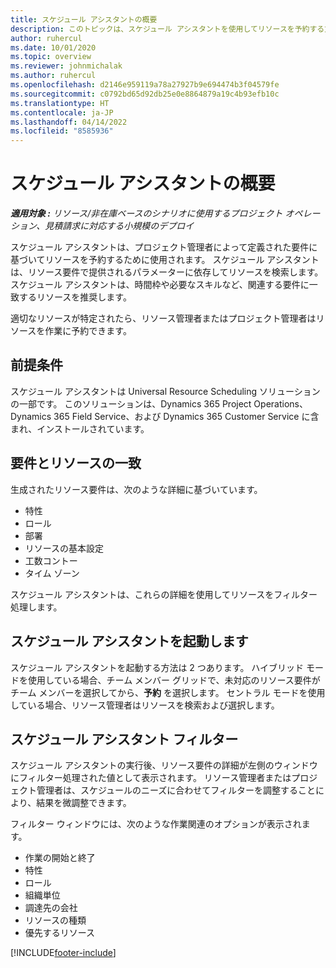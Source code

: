 ```yaml
---
title: スケジュール アシスタントの概要
description: このトピックは、スケジュール アシスタントを使用してリソースを予約する方法を説明します。
author: ruhercul
ms.date: 10/01/2020
ms.topic: overview
ms.reviewer: johnmichalak
ms.author: ruhercul
ms.openlocfilehash: d2146e959119a78a27927b9e694474b3f04579fe
ms.sourcegitcommit: c0792bd65d92db25e0e8864879a19c4b93efb10c
ms.translationtype: HT
ms.contentlocale: ja-JP
ms.lasthandoff: 04/14/2022
ms.locfileid: "8585936"
---
```

# <a name="schedule-assistant-overview"></a>スケジュール アシスタントの概要

_**適用対象 :** リソース/非在庫ベースのシナリオに使用するプロジェクト オペレーション、見積請求に対応する小規模のデプロイ_

スケジュール アシスタントは、プロジェクト管理者によって定義された要件に基づいてリソースを予約するために使用されます。 スケジュール アシスタントは、リソース要件で提供されるパラメーターに依存してリソースを検索します。 スケジュール アシスタントは、時間枠や必要なスキルなど、関連する要件に一致するリソースを推奨します。

適切なリソースが特定されたら、リソース管理者またはプロジェクト管理者はリソースを作業に予約できます。

## <a name="prerequisites"></a>前提条件

スケジュール アシスタントは Universal Resource Scheduling ソリューションの一部です。 このソリューションは、Dynamics 365 Project Operations、Dynamics 365 Field Service、および Dynamics 365 Customer Service に含まれ、インストールされています。

## <a name="matching-requirements-and-resources"></a>要件とリソースの一致

生成されたリソース要件は、次のような詳細に基づいています。

-   特性
-   ロール
-   部署
-   リソースの基本設定
-   工数コントー
-   タイム ゾーン

スケジュール アシスタントは、これらの詳細を使用してリソースをフィルター処理します。

## <a name="launch-the-schedule-assistant"></a>スケジュール アシスタントを起動します

スケジュール アシスタントを起動する方法は 2 つあります。 ハイブリッド モードを使用している場合、チーム メンバー グリッドで、未対応のリソース要件がチーム メンバーを選択してから、**予約** を選択します。 セントラル モードを使用している場合、リソース管理者はリソースを検索および選択します。

## <a name="schedule-assistant-filters"></a>スケジュール アシスタント フィルター

スケジュール アシスタントの実行後、リソース要件の詳細が左側のウィンドウにフィルター処理された値として表示されます。 リソース管理者またはプロジェクト管理者は、スケジュールのニーズに合わせてフィルターを調整することにより、結果を微調整できます。

フィルター ウィンドウには、次のような作業関連のオプションが表示されます。

-   作業の開始と終了
-   特性
-   ロール
-   組織単位
-   調達先の会社
-   リソースの種類
-   優先するリソース


[!INCLUDE[footer-include](../includes/footer-banner.md)]